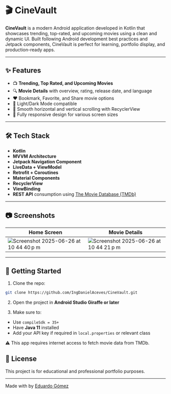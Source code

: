 # 🎬 CineVault

**CineVault** is a modern Android application developed in Kotlin that showcases trending, top-rated, and upcoming movies using a clean and dynamic UI. Built following Android development best practices and Jetpack components, CineVault is perfect for learning, portfolio display, and production-ready apps.

---

## ✨ Features

- 📺 **Trending, Top Rated, and Upcoming Movies**
- 🔍 **Movie Details** with overview, rating, release date, and language
- ❤️ Bookmark, Favorite, and Share movie options
- 🌙 Light/Dark Mode compatible
- 🔄 Smooth horizontal and vertical scrolling with RecyclerView
- 📱 Fully responsive design for various screen sizes

---

## 🛠️ Tech Stack

- **Kotlin**
- **MVVM Architecture**
- **Jetpack Navigation Component**
- **LiveData + ViewModel**
- **Retrofit + Coroutines**
- **Material Components**
- **RecyclerView**
- **ViewBinding**
- **REST API** consumption using [The Movie Database (TMDb)](https://www.themoviedb.org/documentation/api)


---

## 📷 Screenshots


| Home Screen | Movie Details |
|-------------|---------------|
![Screenshot 2025-06-26 at 10 44 40 p m](https://github.com/user-attachments/assets/bd39cb38-7701-4fff-9bd9-c27cc950cbfc) | ![Screenshot 2025-06-26 at 10 44 21 p m](https://github.com/user-attachments/assets/0ddcbfc4-efb0-4542-a6c3-da697e2b269d) |



---

## 🚀 Getting Started

1. Clone the repo:

```bash
git clone https://github.com/IngDanielAceves/CineVault.git
```

2. Open the project in **Android Studio Giraffe or later**

3. Make sure to:

- Use `compileSdk = 35+`
- Have **Java 11** installed
- Add your API key if required in `local.properties` or relevant class

 ⚠️ This app requires internet access to fetch movie data from TMDb.

## 📄 License

This project is for educational and professional portfolio purposes.

---

Made with by [Eduardo Gómez](https://github.com/eduardogomez) 
